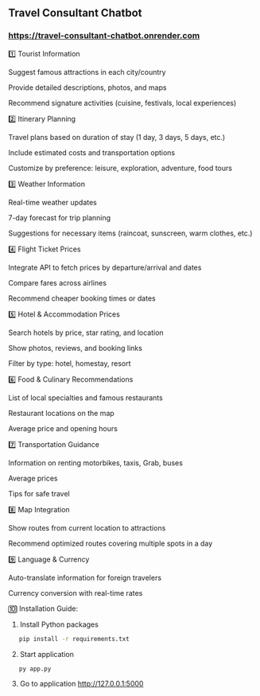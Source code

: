 ## Travel Consultant Chatbot 
### https://travel-consultant-chatbot.onrender.com

1️⃣ Tourist Information

Suggest famous attractions in each city/country

Provide detailed descriptions, photos, and maps

Recommend signature activities (cuisine, festivals, local experiences)

2️⃣ Itinerary Planning

Travel plans based on duration of stay (1 day, 3 days, 5 days, etc.)

Include estimated costs and transportation options

Customize by preference: leisure, exploration, adventure, food tours

3️⃣ Weather Information

Real-time weather updates

7-day forecast for trip planning

Suggestions for necessary items (raincoat, sunscreen, warm clothes, etc.)

4️⃣ Flight Ticket Prices

Integrate API to fetch prices by departure/arrival and dates

Compare fares across airlines

Recommend cheaper booking times or dates

5️⃣ Hotel & Accommodation Prices

Search hotels by price, star rating, and location

Show photos, reviews, and booking links

Filter by type: hotel, homestay, resort

6️⃣ Food & Culinary Recommendations

List of local specialties and famous restaurants

Restaurant locations on the map

Average price and opening hours

7️⃣ Transportation Guidance

Information on renting motorbikes, taxis, Grab, buses

Average prices

Tips for safe travel

8️⃣ Map Integration

Show routes from current location to attractions

Recommend optimized routes covering multiple spots in a day

9️⃣ Language & Currency

Auto-translate information for foreign travelers

Currency conversion with real-time rates

🔟 Installation Guide:

1. Install Python packages

```bash
   pip install -r requirements.txt
```

2. Start application

```bash
   py app.py
```

3. Go to application
   http://127.0.0.1:5000

